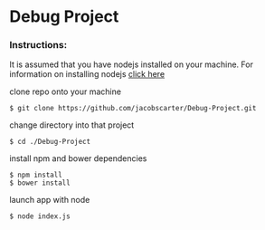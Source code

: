 Debug Project
=========================

<h3>Instructions:</h3>

It is assumed that you have nodejs installed on your machine.  For information on installing nodejs [click here](https://nodejs.org/)

clone repo onto your machine

```
$ git clone https://github.com/jacobscarter/Debug-Project.git
```

change directory into that project

```
$ cd ./Debug-Project
```

install npm and bower dependencies

```
$ npm install
$ bower install
```

launch app with node

```
$ node index.js
```
